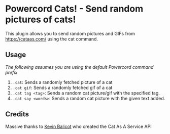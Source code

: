 # Powercord Cats! - Send random pictures of cats!
This plugin allows you to send random pictures and GIFs from https://cataas.com/ using the cat command.

## Usage
*The following assumes you are using the default Powercord command prefix*
1. `.cat`: Sends a randomly fetched picture of a cat
2. `.cat gif`: Sends a randomly fetched gif of a cat
3. `.cat tag <tag>`: Sends a random cat picture/gif with the specified tag.
4. `.cat say <words>`: Sends a random cat picture with the given text added.

## Credits
Massive thanks to [Kevin Balicot](https://github.com/kevinbalicot) who created the Cat As A Service API
